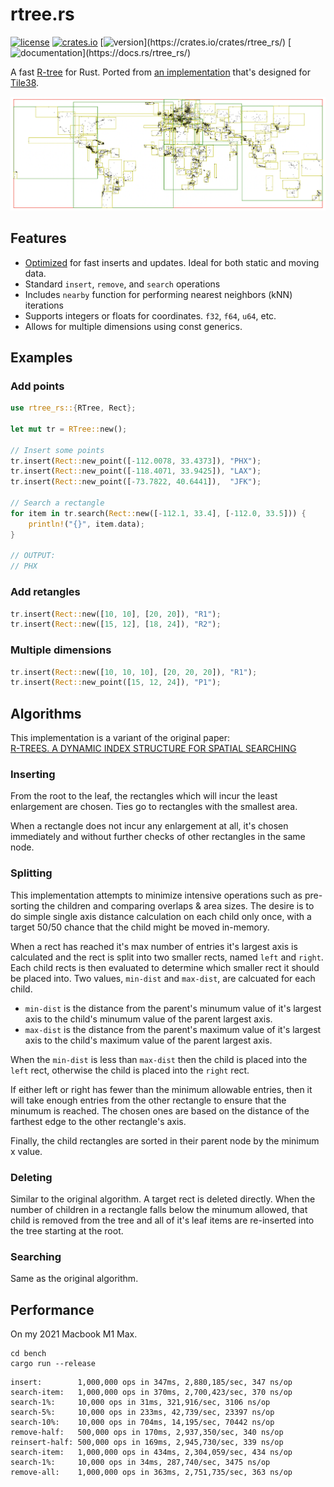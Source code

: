 # rtree.rs

[![license](https://img.shields.io/crates/l/rtree_rs.svg)](LICENSE)
[![crates.io](https://img.shields.io/crates/d/rtree_rs.svg)](https://crates.io/crates/rtree_rs)
[![version](https://img.shields.io/crates/v/rtree_rs.svg?)](https://crates.io/crates/rtree_rs/)
[![documentation](https://docs.rs/rtree_rs/badge.svg?)](https://docs.rs/rtree_rs/)

A fast [R-tree](https://en.wikipedia.org/wiki/R-tree) for Rust. Ported from [an implementation](https://github.com/tidwall/rtree) that's designed for [Tile38](https://github.com/tidwall/tile38).

![Cities](cities.png)

## Features

- [Optimized](#algorithms) for fast inserts and updates. Ideal for both static and moving data.
- Standard `insert`, `remove`, and `search` operations
- Includes `nearby` function for performing nearest neighbors (kNN) iterations
- Supports integers or floats for coordinates. `f32`, `f64`, `u64`, etc.
- Allows for multiple dimensions using const generics.

## Examples

### Add points

```rust
use rtree_rs::{RTree, Rect};

let mut tr = RTree::new();

// Insert some points
tr.insert(Rect::new_point([-112.0078, 33.4373]), "PHX");
tr.insert(Rect::new_point([-118.4071, 33.9425]), "LAX");
tr.insert(Rect::new_point([-73.7822, 40.6441]),  "JFK");

// Search a rectangle
for item in tr.search(Rect::new([-112.1, 33.4], [-112.0, 33.5])) {
    println!("{}", item.data);
}

// OUTPUT:
// PHX
```

### Add retangles

```rust
tr.insert(Rect::new([10, 10], [20, 20]), "R1");
tr.insert(Rect::new([15, 12], [18, 24]), "R2");
```

### Multiple dimensions

```rust
tr.insert(Rect::new([10, 10, 10], [20, 20, 20]), "R1");
tr.insert(Rect::new_point([15, 12, 24]), "P1");
```


## Algorithms

This implementation is a variant of the original paper:  
[R-TREES. A DYNAMIC INDEX STRUCTURE FOR SPATIAL SEARCHING](http://www-db.deis.unibo.it/courses/SI-LS/papers/Gut84.pdf)

### Inserting

From the root to the leaf, the rectangles which will incur the least enlargement are chosen. Ties go to rectangles with the smallest area.

When a rectangle does not incur any enlargement at all, it's chosen immediately and without further checks of other rectangles in the same node.

### Splitting

This implementation attempts to minimize intensive operations such as pre-sorting the children and comparing overlaps & area sizes. The desire is to do simple single axis distance calculation on each child only once, with a target 50/50 chance that the child might be moved in-memory.

When a rect has reached it's max number of entries it's largest axis is calculated and the rect is split into two smaller rects, named `left` and `right`. Each child rects is then evaluated to determine which smaller rect it should be placed into. Two values, `min-dist` and `max-dist`, are calcuated for each child. 

- `min-dist` is the distance from the parent's minumum value of it's largest axis to the child's minumum value of the parent largest axis.
- `max-dist` is the distance from the parent's maximum value of it's largest axis to the child's maximum value of the parent largest axis.

When the `min-dist` is less than `max-dist` then the child is placed into the `left` rect, otherwise the child is placed into the `right` rect. 

If either left or right has fewer than the minimum allowable entries, then it will take enough entries from the other rectangle to ensure that the minumum is reached. The chosen ones are based on the distance of the farthest edge to the other rectangle's axis.

Finally, the child rectangles are sorted in their parent node by the minimum x value.

### Deleting

Similar to the original algorithm.
A target rect is deleted directly. When the number of children in a rectangle falls below the minumum allowed, that child is removed from the tree and all of it's leaf items are re-inserted into the tree starting at the root.

### Searching

Same as the original algorithm.


## Performance 

On my 2021 Macbook M1 Max.

```
cd bench
cargo run --release
```

```
insert:        1,000,000 ops in 347ms, 2,880,185/sec, 347 ns/op
search-item:   1,000,000 ops in 370ms, 2,700,423/sec, 370 ns/op
search-1%:     10,000 ops in 31ms, 321,916/sec, 3106 ns/op
search-5%:     10,000 ops in 233ms, 42,739/sec, 23397 ns/op
search-10%:    10,000 ops in 704ms, 14,195/sec, 70442 ns/op
remove-half:   500,000 ops in 170ms, 2,937,350/sec, 340 ns/op
reinsert-half: 500,000 ops in 169ms, 2,945,730/sec, 339 ns/op
search-item:   1,000,000 ops in 434ms, 2,304,059/sec, 434 ns/op
search-1%:     10,000 ops in 34ms, 287,740/sec, 3475 ns/op
remove-all:    1,000,000 ops in 363ms, 2,751,735/sec, 363 ns/op
```
